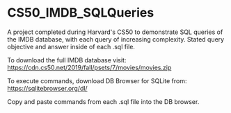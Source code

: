 # CS50_IMDB_SQLQueries

A project completed during Harvard's CS50 to demonstrate SQL queries of the IMDB database, 
with each query of increasing complexity. 
Stated query objective and answer inside of each .sql file. 

To download the full IMDB database visit: 
https://cdn.cs50.net/2019/fall/psets/7/movies/movies.zip

To execute commands, download DB Browser for SQLite from:
https://sqlitebrowser.org/dl/ 

Copy and paste commands from each .sql file into the DB browser. 
